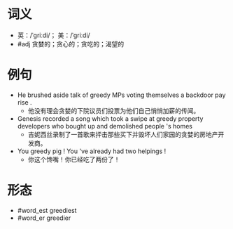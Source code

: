 # 词义
- 英：/ˈɡriːdi/； 美：/ˈɡriːdi/
- #adj 贪婪的；贪心的；贪吃的；渴望的
# 例句
- He brushed aside talk of greedy MPs voting themselves a backdoor pay rise .
	- 他没有理会贪婪的下院议员们投票为他们自己悄悄加薪的传闻。
- Genesis recorded a song which took a swipe at greedy property developers who bought up and demolished people 's homes
	- 吉妮西丝录制了一首歌来抨击那些买下并毁坏人们家园的贪婪的房地产开发商。
- You greedy pig ! You 've already had two helpings !
	- 你这个馋嘴！你已经吃了两份了！
# 形态
- #word_est greediest
- #word_er greedier
